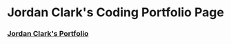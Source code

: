 # Jordan Clark's Coding Portfolio Page

### [Jordan Clark's Portfolio](https://codewithclark.github.io/Ross-Clark-Coding-Portfolio-Page/)
